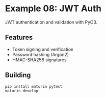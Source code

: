 # Example 08: JWT Auth

JWT authentication and validation with PyO3.

## Features

- Token signing and verification
- Password hashing (Argon2)
- HMAC-SHA256 signatures

## Building

```bash
pip install maturin pytest
maturin develop
```
